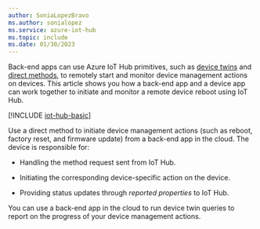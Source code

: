 ```yaml
---
author: SoniaLopezBravo
ms.author: sonialopez
ms.service: azure-iot-hub
ms.topic: include
ms.date: 01/30/2023
---
```


Back-end apps can use Azure IoT Hub primitives, such as [device twins](../articles/iot-hub/iot-hub-devguide-device-twins.md) and [direct methods](../articles/iot-hub/iot-hub-devguide-direct-methods.md), to remotely start and monitor device management actions on devices. This article shows you how a back-end app and a device app can work together to initiate and monitor a remote device reboot using IoT Hub.

[!INCLUDE [iot-hub-basic](iot-hub-basic-whole.md)]

Use a direct method to initiate device management actions (such as reboot, factory reset, and firmware update) from a back-end app in the cloud. The device is responsible for:

* Handling the method request sent from IoT Hub.

* Initiating the corresponding device-specific action on the device.

* Providing status updates through *reported properties* to IoT Hub.

You can use a back-end app in the cloud to run device twin queries to report on the progress of your device management actions.
